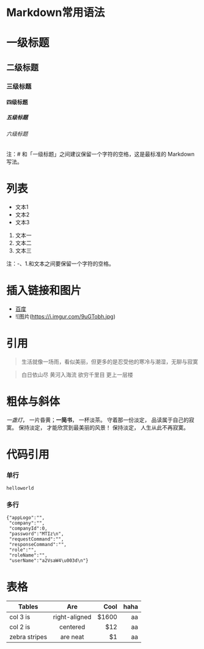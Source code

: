 # Markdown常用语法
# 一级标题
## 二级标题
### 三级标题
#### 四级标题
##### 五级标题
###### 六级标题
注：# 和「一级标题」之间建议保留一个字符的空格，这是最标准的 Markdown 写法。



# 列表
- 文本1
- 文本2
- 文本3

1. 文本一
2. 文本二
3. 文本三

                    

注：-、1.和文本之间要保留一个字符的空格。

# 插入链接和图片

- [百度](http://ww.baidu.com)
- ![图片(https://i.imgur.com/9uGTobh.jpg)


# 引用

> 生活就像一场雨，看似美丽，但更多的是忍受他的寒冷与潮湿，无聊与寂寞


 >白日依山尽
 >黄河入海流
 >欲穷千里目
 >更上一层楼


# 粗体与斜体

*一盏灯*， 一片昏黄；**一简书**， 一杯淡茶。 守着那一份淡定， 品读属于自己的寂寞。 保持淡定， 才能欣赏到最美丽的风景！ 保持淡定， 人生从此不再寂寞。


# 代码引用

### 单行
`helloworld`
### 多行
``` 
{"appLogo":"",
 "company":"",
 "companyId":0,
 "password":"MTIz\n",
 "requestCommand":"",
 "responseCommand":"",
 "role":"",
 "roleName":"",
 "userName":"a2VsaW4\u003d\n"}
```

# 表格

| Tables        | Are           | Cool  | haha|
| ------------- |:-------------:| -----:|-----:|
| col 3 is      | right-aligned | $1600 |  aa  |
| col 2 is      | centered      |   $12 |aa    |
| zebra stripes | are neat      |    $1 |aa    |






